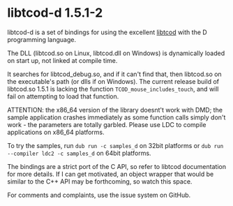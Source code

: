 # libtcod-d 1.5.1-2

libtcod-d is a set of bindings for using the excellent
[libtcod](https://github.com/libtcod/libtcod) with the D programming
language.

The DLL (libtcod.so on Linux, libtcod.dll on Windows) is dynamically loaded
on start up, not linked at compile time.

It searches for libtcod_debug.so, and if it can't find that, then libtcod.so
on the executable's path (or dlls if on Windows). The current release build of
libtcod.so 1.5.1 is lacking the function `TCOD_mouse_includes_touch`, and will
fail on attempting to load that function.

ATTENTION: the x86_64 version of the library doesnt't work with DMD; the
sample application crashes immediately as some function calls simply don't
work - the parameters are totally garbled. Please use LDC to compile
applications on x86_64 platforms.

To try the samples, run `dub run -c samples_d` on 32bit platforms or
`dub run --compiler ldc2 -c samples_d` on 64bit platforms.

The bindings are a strict port of the C API, so refer to libtcod
documentation for more details. If I can get motivated, an object
wrapper that would be similar to the C++ API may be forthcoming, so watch
this space.

For comments and complaints, use the issue system on GitHub.
